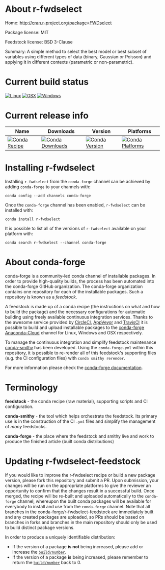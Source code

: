 About r-fwdselect
=================

Home: http://cran.r-project.org/package=FWDselect

Package license: MIT

Feedstock license: BSD 3-Clause

Summary: A simple method to select the best model or best subset of variables using different types of data (binary, Gaussian or Poisson) and applying it in different contexts (parametric or non-parametric).



Current build status
====================

[![Linux](https://img.shields.io/circleci/project/github/conda-forge/r-fwdselect-feedstock/master.svg?label=Linux)](https://circleci.com/gh/conda-forge/r-fwdselect-feedstock)
[![OSX](https://img.shields.io/travis/conda-forge/r-fwdselect-feedstock/master.svg?label=macOS)](https://travis-ci.org/conda-forge/r-fwdselect-feedstock)
[![Windows](https://img.shields.io/appveyor/ci/conda-forge/r-fwdselect-feedstock/master.svg?label=Windows)](https://ci.appveyor.com/project/conda-forge/r-fwdselect-feedstock/branch/master)

Current release info
====================

| Name | Downloads | Version | Platforms |
| --- | --- | --- | --- |
| [![Conda Recipe](https://img.shields.io/badge/recipe-r--fwdselect-green.svg)](https://anaconda.org/conda-forge/r-fwdselect) | [![Conda Downloads](https://img.shields.io/conda/dn/conda-forge/r-fwdselect.svg)](https://anaconda.org/conda-forge/r-fwdselect) | [![Conda Version](https://img.shields.io/conda/vn/conda-forge/r-fwdselect.svg)](https://anaconda.org/conda-forge/r-fwdselect) | [![Conda Platforms](https://img.shields.io/conda/pn/conda-forge/r-fwdselect.svg)](https://anaconda.org/conda-forge/r-fwdselect) |

Installing r-fwdselect
======================

Installing `r-fwdselect` from the `conda-forge` channel can be achieved by adding `conda-forge` to your channels with:

```
conda config --add channels conda-forge
```

Once the `conda-forge` channel has been enabled, `r-fwdselect` can be installed with:

```
conda install r-fwdselect
```

It is possible to list all of the versions of `r-fwdselect` available on your platform with:

```
conda search r-fwdselect --channel conda-forge
```


About conda-forge
=================

conda-forge is a community-led conda channel of installable packages.
In order to provide high-quality builds, the process has been automated into the
conda-forge GitHub organization. The conda-forge organization contains one repository
for each of the installable packages. Such a repository is known as a *feedstock*.

A feedstock is made up of a conda recipe (the instructions on what and how to build
the package) and the necessary configurations for automatic building using freely
available continuous integration services. Thanks to the awesome service provided by
[CircleCI](https://circleci.com/), [AppVeyor](https://www.appveyor.com/)
and [TravisCI](https://travis-ci.org/) it is possible to build and upload installable
packages to the [conda-forge](https://anaconda.org/conda-forge)
[Anaconda-Cloud](https://anaconda.org/) channel for Linux, Windows and OSX respectively.

To manage the continuous integration and simplify feedstock maintenance
[conda-smithy](https://github.com/conda-forge/conda-smithy) has been developed.
Using the ``conda-forge.yml`` within this repository, it is possible to re-render all of
this feedstock's supporting files (e.g. the CI configuration files) with ``conda smithy rerender``.

For more information please check the [conda-forge documentation](https://conda-forge.org/docs/).

Terminology
===========

**feedstock** - the conda recipe (raw material), supporting scripts and CI configuration.

**conda-smithy** - the tool which helps orchestrate the feedstock.
                   Its primary use is in the construction of the CI ``.yml`` files
                   and simplify the management of *many* feedstocks.

**conda-forge** - the place where the feedstock and smithy live and work to
                  produce the finished article (built conda distributions)


Updating r-fwdselect-feedstock
==============================

If you would like to improve the r-fwdselect recipe or build a new
package version, please fork this repository and submit a PR. Upon submission,
your changes will be run on the appropriate platforms to give the reviewer an
opportunity to confirm that the changes result in a successful build. Once
merged, the recipe will be re-built and uploaded automatically to the
`conda-forge` channel, whereupon the built conda packages will be available for
everybody to install and use from the `conda-forge` channel.
Note that all branches in the conda-forge/r-fwdselect-feedstock are
immediately built and any created packages are uploaded, so PRs should be based
on branches in forks and branches in the main repository should only be used to
build distinct package versions.

In order to produce a uniquely identifiable distribution:
 * If the version of a package **is not** being increased, please add or increase
   the [``build/number``](https://conda.io/docs/user-guide/tasks/build-packages/define-metadata.html#build-number-and-string).
 * If the version of a package **is** being increased, please remember to return
   the [``build/number``](https://conda.io/docs/user-guide/tasks/build-packages/define-metadata.html#build-number-and-string)
   back to 0.
